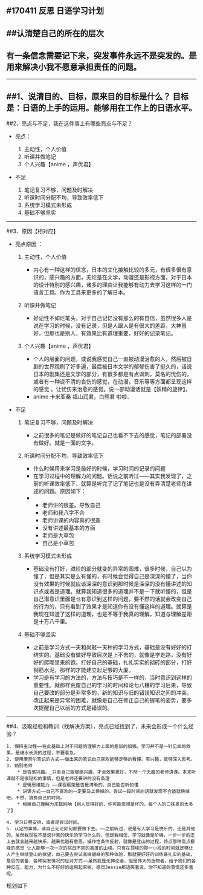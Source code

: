 #170411 反思 日语学习计划
-----------
##认清楚自己的所在的层次
-----------
## 有一条信念需要记下来，突发事件永远不是突发的。是用来解决小我不愿意承担责任的问题。
-----------
##1、说清目的、目标，原来目的目标是什么？
目标是：日语的上手的运用。能够用在工作上的日语水平。
-----------
##2、亮点与不足，我在这件事上有哪些亮点与不足？
- 亮点：

	1. 主动性，个人价值
	2. 听课并做笔记
	3. 个人兴趣【anime ，声优君】

- 不足

	1. 笔记复习不够，问题及时解决
	2. 听课时间分配不均，导致效率低下
	3. 系统学习模式未形成
	4. 基础不够坚实

-----------
##3、原因【相对应】
- 亮点原因 ：

	1. 主动性，个人价值
		* 内心有一种这样的信念，日本的文化接触比较的多元，有很多很有意识的，感兴趣的方面，无论是在文学，动漫还是影视方面，对于日本的设计特别的感兴趣，诸多的理由让我能够有动力去学习这样的一门语言工具。作为工具来更多的了解日本。

	2. 听课并做笔记
		* 好记性不如烂笔头，对于自己记忆没有那么的有自信，虽然很多人是说在学习的时候，没有记录，但是人跟人是有很大的差距，大神虽好，但那也是别人，有效果比有道理重要，好好的记录笔记。

	3. 个人兴趣【anime ，声优君】
		* 个人的层面的问题，或说我感觉自己一直被动漫治愈的人，然后被日剧的世界观刷了好多遍，最后被日本文学的郁郁伤害了挺久的，话说日本的剧集还是文学的部分，有很多都是有点讽刺，莫名的忧伤的，或者有一种说不清的哀伤的感觉，在动漫，音乐等等方面都呈现这样的感觉 。让忧伤来治愈的感觉。说一部动漫话就是【妖精的旋律】。 
		* anime 卡米亚桑 福山润君，白熊君 啦啦、


- 不足

	1. 笔记复习不够，问题及时解决
		* 之前很多的笔记是做好的笔记自己也看不下去的感觉，笔记的部署没有做好。就是一面的文字。

	2. 听课时间分配不均，导致效率低下
		* 什么时候用来学习是最好的时候，学习时间的记录的问题
		* 在学习过程中的理解力的问题。话说之前听过——其实我发现了，之前的听课效率低下，就算是听完了记了笔记也是没有弄清楚老师在讲述的问题。原因如下：
		* 
			* 老师讲的很差。导致自己
			* 老师和我八字不合
			* 老师讲课的内容真的很差
			* 没有讲述最基本的方面
			* 老师是大草包
			* 自己是小草包


	3. 系统学习模式未形成
		* 基础没有打好，进阶的部分就变的异常的困难，很多时候，自己以为懂了，但是其实是么有懂的，有时候会觉得自己是深深的懂了，当你没有效果的时候就应该深深的意识到那时候是深深的没有懂讲述的知识点或者是道理。就算我知道很多的道理并不是一下就听懂的，但是自己潜意识里面是乜有意识到这样的问题，要不然的话就会改变自己的行为的，只有看到了效果才是知道你有没有懂这样的道理。就算是我现在知道了这样的道理，也是不等于我真的理解，知道与理解差距是十万八千里。

	4. 基础不够坚实
		* 之前是学习方式一天和尚敲一天种的学习方式，基础是没有好好的打结实的。基础没有做好导致层次是上不去的，就像是学走路，没有好好的爬哪里来的跑。打好自己的基础，扎扎实实的砌砖的部分，打好钢筋水泥，那样的才能建立起足够的大厦。
		* 学习是有学习的方法的，方法与技巧是不一样的，当时意识到这样的重要性。就那样荒废自己的学习的时间和论七八糟的学习后果，导致自己要改的部分是非常多的，新的知识与旧的错误知识之间的冲突。改正起来是异常的困难，就像是自己在修正自己的握笔的姿势，要多次提醒自己以前的方式是错误的。



-----------
##4、汲取经验和教训（找解决方案），亮点已经找到了，未来会形成一个什么经验？


	1. 保持主动性——在此基础上对于问题的理解力上面的愈加的加强。学习并不是一针见血的效果，是细水长流的过程，不要着急。
	2. 使用康奈尔笔记的方式——做出来的笔记自己喜欢能够足够的看懂。有兴趣，能够深入思考。
	3. 甄别老师
		* 是否感兴趣。_只有自己能够感兴趣，才会效果更好，不然一个无趣的老师讲课。本来听课就不是很轻松的事情，但是老师还要讲的没有条理
		* 逻辑思维能力 ——课程框架是否是清晰的，自己能否听的懂
		* 讲课方式——自己不喜欢的一定要马上换掉的。尝试一段时间的话就发现不合适就换掉吧，不然，浪费自己的时间。
		* 根据自己理解力来甄别呐【别人觉得好的，你可能觉得是坏的，每个人的口味差的太多了】

	4. 学习日程安排，或者是尝试时间。
	5. 认定的事情，请自己无论如何都要做下去。——之前听过，说是有人学习是快乐的，还是其他的，虽然我现在不是说非常的快乐的学习什么的，但是我相信，学习就像是阶梯，一步一步的走上去就会越来越快乐，越来优越有意思。操作性条件反射，就像是登山的过程，终点那种高点巅峰的感觉 让人能够一次一次的挑战不同的高度的山峰。只有在顶峰的那一小段的时间就足够让人产生继续登山的欲望，自己要去尝试高峰巅峰的那种体验，那就要好好的训练最扎实的基础，最后的装备，各种突发情况的应对方式——虽然我是无神论者，但是伟大的造物者，给予我们的各种反应，能力，为什么不好好的运用起来呢、感觉Jessie那边笑着说，你不知道的事情还多着呢。


规划如下














